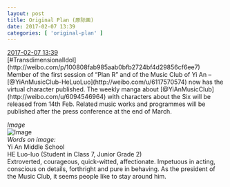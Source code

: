 ```yaml
---
layout: post
title: Original Plan (原际画)
date: 2017-02-07 13:39
categories: [ 'original-plan' ]
---
```


<div class="weibo-info">
  <a href="http://weibo.com/5626539553/EuqmJeklg">2017-02-07 13:39</a>
</div>
[#TransdimensionalIdol](http://weibo.com/p/100808fab985aab0bfb2724bf4d29856cf6ee7) Member of the first session of “Plan R” and of the Music Club of Yi An – [@YiAnMusicClub-HeLuoLuo](http://weibo.com/u/6117570574) now has the virtual character published. The weekly manga about [@YiAnMusicClub](http://weibo.com/u/6094546964) with characters about the Six will be released from 14th Feb. Related music works and programmes will be published after the press conference at the end of March.

<!-- more -->

*Image*  
![Image](http://wx4.sinaimg.cn/mw690/0068MnXXgy1fchun0km9vj31kw1cqnpd.jpg)  
*Words on image:*  
Yi An Middle School  
HE Luo-luo (Student in Class 7, Junior Grade 2)  
Extroverted, courageous, quick-witted, affectionate. Impetuous in acting, conscious on details, forthright and pure in behaving. As the president of the Music Club, it seems people like to stay around him.
